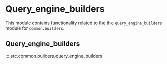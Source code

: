 # Query_engine_builders

This module contains functionality related to the the `query_engine_builders` module for `common.builders`.

## Query_engine_builders

::: src.common.builders.query_engine_builders
